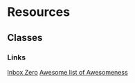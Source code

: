# Resources

## Classes

### Links
[Inbox Zero](https://flow-e.com/inbox-zero/)
[Awesome list of Awesomeness](https://github.com/bayandin/awesome-awesomeness)
